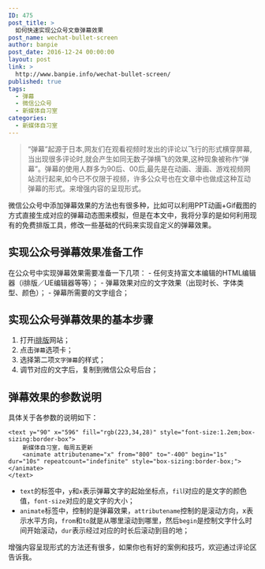 ```yaml
---
ID: 475
post_title: >
  如何快速实现公众号文章弹幕效果
post_name: wechat-bullet-screen
author: banpie
post_date: 2016-12-24 00:00:00
layout: post
link: >
  http://www.banpie.info/wechat-bullet-screen/
published: true
tags:
  - 弹幕
  - 微信公众号
  - 新媒体自习室
categories:
  - 新媒体自习室
---
```

> “弹幕”起源于日本,网友们在观看视频时发出的评论以飞行的形式横穿屏幕,当出现很多评论时,就会产生如同无数子弹横飞的效果,这种现象被称作“弹幕”。弹幕的使用人群多为90后、00后,最先是在动画、漫画、游戏视频网站流行起来,如今已不仅限于视频，许多公众号也在文章中也做成这种互动弹幕的形式。来增强内容的呈现形式。

微信公众号中添加弹幕效果的方法也有很多种，比如可以利用PPT动画+Gif截图的方式直接生成对应的弹幕动态图来模拟，但是在本文中，我将分享的是如何利用现有的免费排版工具，修改一些基础的代码来实现自定义的弹幕效果。

## 实现公众号弹幕效果准备工作

在公众号中实现弹幕效果需要准备一下几项： - 任何支持富文本编辑的HTML编辑器（i排版／UE编辑器等等）； - 弹幕效果对应的文字效果（出现时长、字体类型、颜色）； - 弹幕所需要的文字组合；

## 实现公众号弹幕效果的基本步骤

1.  打开[i排版][1]网站；
2.  点击`弹幕`选项卡；
3.  选择第二项`文字弹幕`的样式；
4.  调节对应的文字后，复制到微信公众号后台；

## 弹幕效果的参数说明

具体关于各参数的说明如下：

    <text y="90" x="596" fill="rgb(223,34,28)" style="font-size:1.2em;box-sizing:border-box">
        新媒体自习室，每周五更新
        <animate attributename="x" from="800" to="-400" begin="1s" dur="10s" repeatcount="indefinite" style="box-sizing:border-box;"></animate>
    </text>
    

*   `text`的标签中，`y`和`x`表示弹幕文字的起始坐标点，`fil`l对应的是文字的颜色值，`font-size`对应的是文字的大小；
*   `animate`标签中，控制的是弹幕效果，`attributename`控制的是滚动方向，x表示水平方向，`from`和`to`就是从哪里滚动到哪里，然后`begin`是控制文字什么时间开始滚动，`dur`表示经过对应的时长后滚动到目的地；

增强内容呈现形式的方法还有很多，如果你也有好的案例和技巧，欢迎通过评论区告诉我。

 [1]: http://www.ipaiban.com/